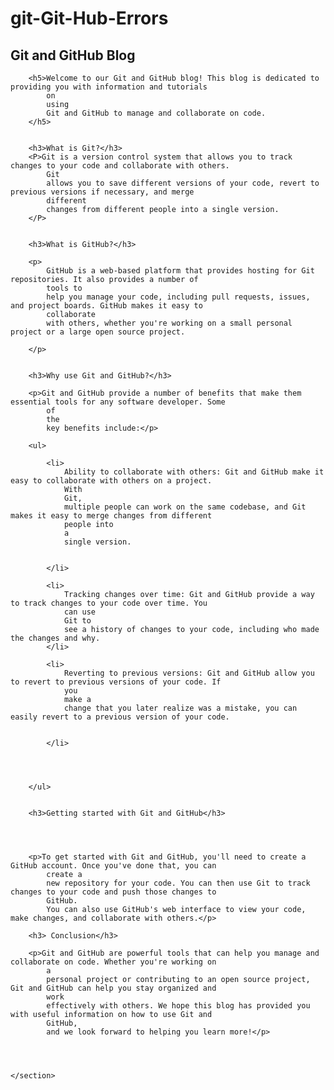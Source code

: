 # git-Git-Hub-Errors
<!DOCTYPE html>
<html lang="en">

<head>
    <meta charset="UTF-8">
    <meta http-equiv="X-UA-Compatible" content="IE=edge">
    <meta name="viewport" content="width=device-width, initial-scale=1.0">
    <title>Document</title>
</head>

<body>
    <section>
        <h1> <b>Git</b> and <b>GitHub</b> Blog</h1>


        <h5>Welcome to our Git and GitHub blog! This blog is dedicated to providing you with information and tutorials
            on
            using
            Git and GitHub to manage and collaborate on code.
        </h5>


        <h3>What is Git?</h3>
        <P>Git is a version control system that allows you to track changes to your code and collaborate with others.
            Git
            allows you to save different versions of your code, revert to previous versions if necessary, and merge
            different
            changes from different people into a single version.
        </P>


        <h3>What is GitHub?</h3>

        <p>
            GitHub is a web-based platform that provides hosting for Git repositories. It also provides a number of
            tools to
            help you manage your code, including pull requests, issues, and project boards. GitHub makes it easy to
            collaborate
            with others, whether you're working on a small personal project or a large open source project.

        </p>


        <h3>Why use Git and GitHub?</h3>

        <p>Git and GitHub provide a number of benefits that make them essential tools for any software developer. Some
            of
            the
            key benefits include:</p>

        <ul>

            <li>
                Ability to collaborate with others: Git and GitHub make it easy to collaborate with others on a project.
                With
                Git,
                multiple people can work on the same codebase, and Git makes it easy to merge changes from different
                people into
                a
                single version.


            </li>

            <li>
                Tracking changes over time: Git and GitHub provide a way to track changes to your code over time. You
                can use
                Git to
                see a history of changes to your code, including who made the changes and why.
            </li>

            <li>
                Reverting to previous versions: Git and GitHub allow you to revert to previous versions of your code. If
                you
                make a
                change that you later realize was a mistake, you can easily revert to a previous version of your code.


            </li>




        </ul>


        <h3>Getting started with Git and GitHub</h3>




        <p>To get started with Git and GitHub, you'll need to create a GitHub account. Once you've done that, you can
            create a
            new repository for your code. You can then use Git to track changes to your code and push those changes to
            GitHub.
            You can also use GitHub's web interface to view your code, make changes, and collaborate with others.</p>

        <h3> Conclusion</h3>

        <p>Git and GitHub are powerful tools that can help you manage and collaborate on code. Whether you're working on
            a
            personal project or contributing to an open source project, Git and GitHub can help you stay organized and
            work
            effectively with others. We hope this blog has provided you with useful information on how to use Git and
            GitHub,
            and we look forward to helping you learn more!</p>




    </section>

</body>

</html>
